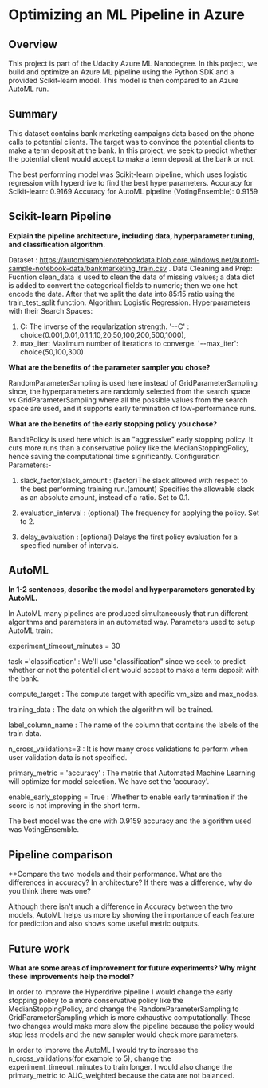# Optimizing an ML Pipeline in Azure

## Overview
This project is part of the Udacity Azure ML Nanodegree.
In this project, we build and optimize an Azure ML pipeline using the Python SDK and a provided Scikit-learn model.
This model is then compared to an Azure AutoML run.

## Summary

This dataset contains bank marketing campaigns data based on the phone calls to potential clients. The target was to convince the potential clients to make a term deposit at the bank. In this project, we seek to predict whether the potential client would accept to make a term deposit at the bank or not.

The best performing model was Scikit-learn pipeline, which uses logistic regression with hyperdrive to find the best hyperparameters.
Accuracy for Scikit-learn: 0.9169
Accuracy for AutoML pipeline (VotingEnsemble): 0.9159

## Scikit-learn Pipeline
**Explain the pipeline architecture, including data, hyperparameter tuning, and classification algorithm.**

Dataset : https://automlsamplenotebookdata.blob.core.windows.net/automl-sample-notebook-data/bankmarketing_train.csv . 
Data Cleaning and Prep: Fucntion clean_data is used to clean the data of missing values; a data dict is added to convert the categorical fields to numeric; then we one hot encode the data. After that we split the data into 85:15 ratio using the train_test_split function. 
Algorithm: Logistic Regression. 
Hyperparameters with their Search Spaces:

1. C: The inverse of the reqularization strength. '--C' : choice(0.001,0.01,0.1,1,10,20,50,100,200,500,1000),
2. max_iter: Maximum number of iterations to converge.  '--max_iter': choice(50,100,300)

**What are the benefits of the parameter sampler you chose?**

RandomParameterSampling is used here instead of GridParameterSampling since, the hyperparameters are randomly selected from the search space vs GridParameterSampling where all the possible values from the search space are used, and it supports early termination of low-performance runs.

**What are the benefits of the early stopping policy you chose?**

BanditPolicy is used here which is an "aggressive" early stopping policy. It cuts more runs than a conservative policy like the MedianStoppingPolicy, hence saving the computational time significantly.
Configuration Parameters:-

1. slack_factor/slack_amount : (factor)The slack allowed with respect to the best performing training run.(amount) Specifies the allowable slack as an absolute amount, instead of a ratio. Set to 0.1.

2. evaluation_interval : (optional) The frequency for applying the policy. Set to 2.

3. delay_evaluation : (optional) Delays the first policy evaluation for a specified number of intervals.

## AutoML
**In 1-2 sentences, describe the model and hyperparameters generated by AutoML.**

In AutoML many pipelines are produced simultaneously that run different algorithms and parameters in an automated way. Parameters used to setup AutoML train:

experiment_timeout_minutes = 30

task ='classification' : We'll use "classification" since we seek to predict whether or not the potential client would accept to make a term deposit with the bank.

compute_target : The compute target with specific vm_size and max_nodes.

training_data : The data on which the algorithm will be trained.

label_column_name : The name of the column that contains the labels of the train data.

n_cross_validations=3 : It is how many cross validations to perform when user validation data is not specified.

primary_metric = 'accuracy' : The metric that Automated Machine Learning will optimize for model selection. We have set the 'accuracy'.

enable_early_stopping = True : Whether to enable early termination if the score is not improving in the short term.

The best model was the one with 0.9159 accuracy and the algorithm used was VotingEnsemble. 

## Pipeline comparison
**Compare the two models and their performance. What are the differences in accuracy? In architecture? If there was a difference, why do you think there was one?

Although there isn't much a difference in Accuracy between the two models, AutoML helps us more by showing the importance of each feature for prediction and also shows some useful metric outputs.  

## Future work
**What are some areas of improvement for future experiments? Why might these improvements help the model?**

In order to improve the Hyperdrive pipeline I would change the early stopping policy to a more conservative policy like the MedianStoppingPolicy, and change the RandomParameterSampling to GridParameterSampling which is more exhaustive computationally. These two changes would make more slow the pipeline because the policy would stop less models and the new sampler would check more parameters.

In order to improve the AutoML I would try to increase the n_cross_validations(for example to 5), change the experiment_timeout_minutes to train longer. I would also change the primary_metric to AUC_weighted because the data are not balanced.



